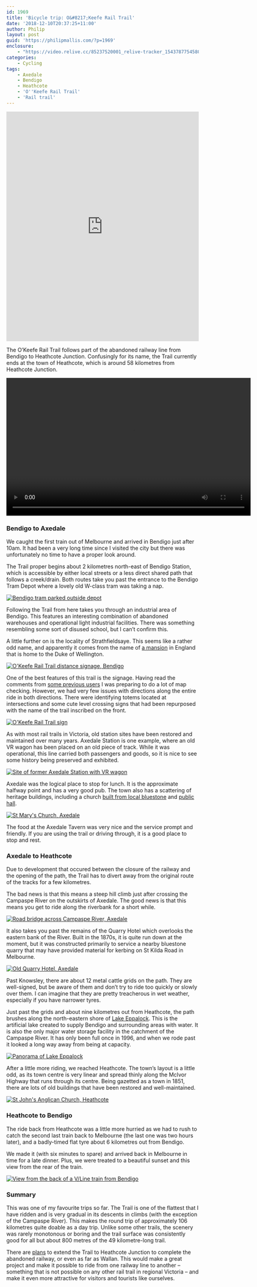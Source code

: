 ```yaml
---
id: 1969
title: 'Bicycle trip: O&#8217;Keefe Rail Trail'
date: '2018-12-10T20:37:25+11:00'
author: Philip
layout: post
guid: 'https://philipmallis.com/?p=1969'
enclosure:
    - "https://video.relive.cc/85237520001_relive-tracker_1543787754580.mp4\r\n17110661\r\nvideo/mp4\r\n"
categories:
    - Cycling
tags:
    - Axedale
    - Bendigo
    - Heathcote
    - 'O''Keefe Rail Trail'
    - 'Rail trail'
---
```


<iframe scrolling="no" src="https://ridewithgps.com/embeds?type=trip&id=29934061&metricUnits=true&sampleGraph=true" style="width: 1px; min-width: 100%; height: 600px; border: none;"></iframe>

The O’Keefe Rail Trail follows part of the abandoned railway line from Bendigo to Heathcote Junction. Confusingly for its name, the Trail currently ends at the town of Heathcote, which is around 58 kilometres from Heathcote Junction.

<span class="image-placeholder video" style="padding-bottom:56.25000000%"><video class="video-js-el vjs-default-skin vjs-minimal-skin wp-video-shortcode" controls="" data-vsetup="[]" height="360" mp4="" playsinline="playsinline" preload="auto" src="https://video.relive.cc/85237520001_relive-tracker_1543787754580.mp4" width="640"><source src="https://video.relive.cc/85237520001_relive-tracker_1543787754580.mp4?_=3" type="video/mp4"></source></video></span>

### Bendigo to Axedale

We caught the first train out of Melbourne and arrived in Bendigo just after 10am. It had been a very long time since I visited the city but there was unfortunately no time to have a proper look around.

The Trail proper begins about 2 kilometres north-east of Bendigo Station, which is accessible by either local streets or a less direct shared path that follows a creek/drain. Both routes take you past the entrance to the Bendigo Tram Depot where a lovely old W-class tram was taking a nap.

[![Bendigo tram parked outside depot](https://farm5.staticflickr.com/4816/45300036365_9562d0e027_z.jpg)](https://www.flickr.com/photos/philipmallis/45300036365/in/album-72157701133204872/ "Bendigo tram parked outside depot")<script async="" charset="utf-8" src="//embedr.flickr.com/assets/client-code.js"></script>

Following the Trail from here takes you through an industrial area of Bendigo. This features an interesting combination of abandoned warehouses and operational light industrial facilities. There was something resembling some sort of disused school, but I can’t confirm this.

A little further on is the locality of Strathfieldsaye. This seems like a rather odd name, and apparently it comes from the name of [a mansion](https://en.wikipedia.org/wiki/Stratfield_Saye_House) in England that is home to the Duke of Wellington.

[![O'Keefe Rail Trail distance signage, Bendigo](https://farm5.staticflickr.com/4857/46213054641_56a50f6540_z.jpg)](https://www.flickr.com/photos/philipmallis/46213054641/in/album-72157701133204872/ "O'Keefe Rail Trail distance signage, Bendigo")<script async="" charset="utf-8" src="//embedr.flickr.com/assets/client-code.js"></script>

One of the best features of this trail is the signage. Having read the comments from [some previous users](https://www.railtrails.org.au/trail?view=trail&id=100) I was preparing to do a lot of map checking. However, we had very few issues with directions along the entire ride in both directions. There were identifying totems located at intersections and some cute level crossing signs that had been repurposed with the name of the trail inscribed on the front.

[![O'Keefe Rail Trail sign](https://farm5.staticflickr.com/4843/31273807537_232c81617a_z.jpg)](https://www.flickr.com/photos/philipmallis/31273807537/in/album-72157701133204872/ "O'Keefe Rail Trail sign")<script async="" charset="utf-8" src="//embedr.flickr.com/assets/client-code.js"></script>

As with most rail trails in Victoria, old station sites have been restored and maintained over many years. Axedale Station is one example, where an old VR wagon has been placed on an old piece of track. While it was operational, this line carried both passengers and goods, so it is nice to see some history being preserved and exhibited.

[![Site of former Axedale Station with VR wagon](https://farm5.staticflickr.com/4898/46162323912_206f0f7865_z.jpg)](https://www.flickr.com/photos/philipmallis/46162323912/in/album-72157701133204872/ "Site of former Axedale Station with VR wagon")<script async="" charset="utf-8" src="//embedr.flickr.com/assets/client-code.js"></script>

Axedale was the logical place to stop for lunch. It is the approximate halfway point and has a very good pub. The town also has a scattering of heritage buildings, including a church [built from local bluestone](https://axedalethenandnow.com/2017/06/22/how-axedale-was-named/) and [public hall](https://www.flickr.com/photos/philipmallis/32340774648/in/album-72157701133204872/).

[![St Mary's Church, Axedale](https://farm5.staticflickr.com/4805/45299982495_03f7343d52_z.jpg)](https://www.flickr.com/photos/philipmallis/45299982495/in/album-72157701133204872/ "St Mary's Church, Axedale")<script async="" charset="utf-8" src="//embedr.flickr.com/assets/client-code.js"></script>

The food at the Axedale Tavern was very nice and the service prompt and friendly. If you are using the trail or driving through, it is a good place to stop and rest.

### Axedale to Heathcote

Due to development that occured between the closure of the railway and the opening of the path, the Trail has to divert away from the original route of the tracks for a few kilometres.

The bad news is that this means a steep hill climb just after crossing the Campaspe River on the outskirts of Axedale. The good news is that this means you get to ride along the riverbank for a short while.

[![Road bridge across Campaspe River, Axedale](https://farm5.staticflickr.com/4810/32340754258_b513b8cd3f_z.jpg)](https://www.flickr.com/photos/philipmallis/32340754258/in/album-72157701133204872/ "Road bridge across Campaspe River, Axedale")<script async="" charset="utf-8" src="//embedr.flickr.com/assets/client-code.js"></script>

It also takes you past the remains of the Quarry Hotel which overlooks the eastern bank of the River. Built in the 1870s, it is quite run down at the moment, but it was constructed primarily to service a nearby bluestone quarry that may have provided material for kerbing on St Kilda Road in Melbourne.

[![Old Quarry Hotel, Axedale](https://farm5.staticflickr.com/4917/45488972454_691f893cea_z.jpg)](https://www.flickr.com/photos/philipmallis/45488972454/in/album-72157701133204872/ "Old Quarry Hotel, Axedale")<script async="" charset="utf-8" src="//embedr.flickr.com/assets/client-code.js"></script>

Past Knowsley, there are about 12 metal cattle grids on the path. They are well-signed, but be aware of them and don’t try to ride too quickly or slowly over them. I can imagine that they are pretty treacherous in wet weather, especially if you have narrower tyres.

Just past the grids and about nine kilometres out from Heathcote, the path brushes along the north-eastern shore of [Lake Eppalock](https://en.wikipedia.org/wiki/Lake_Eppalock). This is the artificial lake created to supply Bendigo and surrounding areas with water. It is also the only major water storage facility in the catchment of the Campaspe River. It has only been full once in 1996, and when we rode past it looked a long way away from being at capacity.

[![Panorama of Lake Eppalock](https://farm5.staticflickr.com/4909/45488958304_a87dcb3ed9_z.jpg)](https://www.flickr.com/photos/philipmallis/45488958304/in/album-72157701133204872/ "Panorama of Lake Eppalock")<script async="" charset="utf-8" src="//embedr.flickr.com/assets/client-code.js"></script>

After a little more riding, we reached Heathcote. The town’s layout is a little odd, as its town centre is very linear and spread thinly along the McIvor Highway that runs through its centre. Being gazetted as a town in 1851, there are lots of old buildings that have been restored and well-maintained.

[![St John's Anglican Church, Heathcote](https://farm5.staticflickr.com/4867/45299954545_c58416eaf2_z.jpg)](https://www.flickr.com/photos/philipmallis/45299954545/in/album-72157701133204872/ "St John's Anglican Church, Heathcote")<script async="" charset="utf-8" src="//embedr.flickr.com/assets/client-code.js"></script>

### Heathcote to Bendigo

The ride back from Heathcote was a little more hurried as we had to rush to catch the second last train back to Melbourne (the last one was two hours later), and a badly-timed flat tyre about 6 kilometres out from Bendigo.

We made it (with six minutes to spare) and arrived back in Melbourne in time for a late dinner. Plus, we were treated to a beautiful sunset and this view from the rear of the train.

[![View from the back of a V/Line train from Bendigo](https://farm5.staticflickr.com/4864/44395715090_2b02b71230_z.jpg)](https://www.flickr.com/photos/philipmallis/44395715090/in/album-72157701133204872/ "View from the back of a V/Line train from Bendigo")<script async="" charset="utf-8" src="//embedr.flickr.com/assets/client-code.js"></script>

### Summary

This was one of my favourite trips so far. The Trail is one of the flattest that I have ridden and is very gradual in its descents in climbs (with the exception of the Campaspe River). This makes the round trip of approximately 106 kilometres quite doable as a day trip. Unlike some other trails, the scenery was rarely monotonous or boring and the trail surface was consistently good for all but about 800 metres of the 49 kilometre-long trail.

There are [plans](https://www.mitchellshire.vic.gov.au/council/news-media-notices/media-releases/2017-media-releases-archive/rail-trail.html) to extend the Trail to Heathcote Junction to complete the abandoned railway, or even as far as Wallan. This would make a great project and make it possible to ride from one railway line to another – something that is not possible on any other rail trail in regional Victoria – and make it even more attractive for visitors and tourists like ourselves.